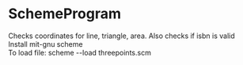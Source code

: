 # SchemeProgram
Checks coordinates for line, triangle, area. Also checks if isbn is valid <br>
Install mit-gnu scheme <br>
To load file: scheme --load threepoints.scm <br> 
